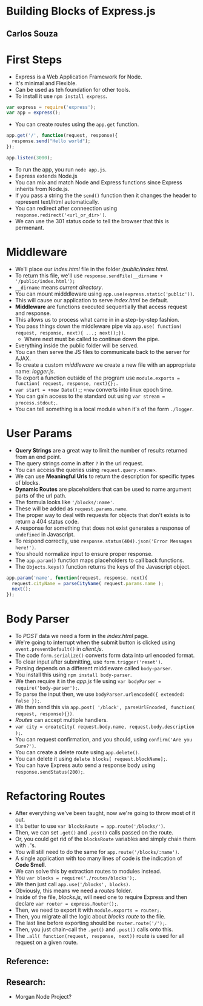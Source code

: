 # Building Blocks of Express.js
## Carlos Souza

# First Steps
- Express is a Web Application Framework for Node.
- It's minimal and Flexible.
- Can be used as teh foundation for other tools.
- To install it use `npm install express`.
```js
var express = require('express');
var app = express();
```
- You can create routes using the `app.get` function.
```js
app.get('/', function(request, response){
  response.send("Hello world");
});

app.listen(3000);
```
- To run the app, you run `node app.js`.
- Express extends Node.js
- You can mix and match Node and Express functions since Express inherits from Node.js.
- If you pass a string the the `send()` function then it changes the header to represent text/html automatically.
- You can redirect after conneection using `response.redirect('<url_or_dir>')`.
- We can use the 301 status code to tell the browser that this is permenant.

# Middleware
- We'll place our *index.html* file in the folder */public/index.html*.
- To return this file, we'll use `response.sendFile(__dirname + '/public/index.html');`
- `__dirname` means *current directory*.
- You can mount midddleware using `app.use(express.static('public'))`.
- This will cause our application to serve *index.html* be default.
- **Middleware** are functions executed sequentially that access request and response.
- This allows us to process what came in in a step-by-step fashion.
- You pass things down the middleware pipe via `app.use( function( request, response, next){ ...; next();})`.
  * Where next must be called to continue down the pipe.
- Everything inside the public folder will be served.
- You can then serve the JS files to communicate back to the server for AJAX.
- To create a custom *middleware* we create a new file with an appropriate name: *logger.js*.
- To export a function outside of the program use `module.exports = function( request, response, next){};.`
- `var start = +new Date();`; `+new` converts into linux epoch time.
- You can gain access to the standard out using `var stream = process.stdout;`.
- You can tell something is a local module when it's of the form `./logger`.

# User Params
- **Query Strings** are a great way to limit the number of results returned from an end point.
- The query strings come in after `?` in the url request.
- You can access the queries using `request.query.<name>`.
- We can use **Meaningful Urls** to return the description for specific types of blocks.
- **Dynamic Routes** are placeholders that can be used to name argument parts of the url path.
- The formula looks like `'/blocks/:name'`.
- These will be added as `request.params.name`.
- The proper way to deal with requests for objects that don't exists is to return a 404 status code.
- A response for something that does not exist generates a response of `undefined` in Javascript.
- To respond correctly, use `response.status(404).json('Error Messages here!')`.
- You should normalize input to ensure proper response.
- The `app.param()` function maps placeholders to call back functions.
- The `Objects.keys()` function returns the keys of the Javascript object.
```js
app.param('name', function(request, response, next){
  request.cityName = parseCityName( request.params.name );
  next();
});
```

# Body Parser
- To *POST* data we need a form in the *index.html* page.
- We're going to interrupt when the submit button is clicked using `event.preventDefault()` in *client.js*.
- The code `form.serialize()` converts form data into url encoded format.
- To clear input after submitting, use `form.trigger('reset')`.
- Parsing depends on a different middleware called `body-parser`.
- You install this using `npm install body-parser`.
- We then require it in the *app.js* file using `var bodyParser = require('body-parser');`.
- To parse the input then, we use `bodyParser.urlencoded({ extended: false });`.
- We then send this via `app.post( '/block', parseUrlEncoded, function( request, response){})`.
- *Routes* can accept multiple handlers.
- `var city = createCity( request.body.name, request.body.description );`.
- You can request confirmation, and you should, using `confirm('Are you Sure?')`.
- You can create a delete route using `app.delete()`.
- You can delete it using `delete blocks[ request.blockName];`.
- You can have Express auto send a response body using `response.sendStatus(200);`.

# Refactoring Routes
- After everything we've been taught, now we're going to throw most of it out.
- It's better to use `var blocksRoute = app.route('/blocks/')`.
- Then, we can set `.get()` and `.post()` calls passed on the route.
- Or, you could get rid of the `blocksRoute` variables and simply chain them with `.`'s.
- You will still need to do the same for `app.route('/blocks/:name')`.
- A single application with too many lines of code is the indication of **Code Smell**.
- We can solve this by extraction routes to modules instead.
- You `var blocks = require('./routes/blocks');`.
- We then just call `app.use('/blocks', blocks)`.
- Obviously, this means we need a *routes* folder.
- Inside of the file, *blocks.js*, will need one to require Express and then declare `var router = express.Router();`.
- Then, we need to export it with `module.exports = router;`.
- Then, you migrate all the logic about *blocks route* to the file.
- The last line before exporting should be `router.route('/');`.
- Then, you just chain-call the `.get()` and `.post()` calls onto this.
- The `.all( function(request, response, next))` route is used for all request on a given route.

## Reference:

## Research:
- Morgan Node Project?
